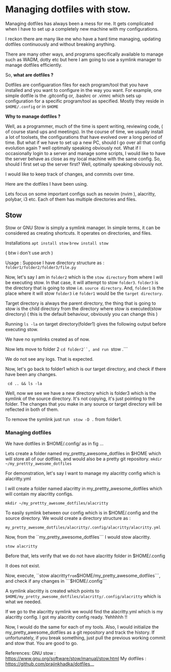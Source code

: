 # Managing dotfiles with stow. 

Managing dotfiles has always been a mess for me. It gets complicated when I have to set up a completely new machine with my configurations. 

I reckon there are many like me who have a hard time managing, updating dotfiles continuously and without breaking anything.

There are many other ways, and programs specifically available to manage such as WADM, dotty etc but here I am going to use a symlink manager to manage dotfiles efficiently. 


So, **what are dotfiles ?**

Dotfiles are configuaration files for each program/tool that you have installed and you want to configure in the way you want.
For example, one simple dotfile is the .gitconfig or, .bashrc or .vimrc which sets up configuration for a specific program/tool as specified. 
Mostly they reside in ```$HOME/.config``` or in ```$HOME```

**Why to manage dotfiles ?**

Well, as a programmer, much of the time is spent writing, reviewing code, ( of course stand ups and meetings). In the course of time, we usually install a lot of toolsets, the configurations that have evolved over a long period of time. 
But what if we have to set up a new PC, should I go over all that config evolution again ? well optimally speaking obviously not. 
What if I occasionally login to a server and manage some scripts, I would like to have the server behave as close as my local machine with the same config. So, should I first set up the server  first? Well, optimally speaking obviously not. 

I would like to keep track of changes, and commits over time. 


Here are the dotfiles I have been using. 


Lets focus on some important configs such as neovim (nvim ), alacritty, polybar, i3 etc. 
Each of them has multiple directories and files. 


## Stow 
Stow or GNU Stow is simply a symlink manager. In simple terms, it can be considered as creating shortcuts. It operates on directories, and files.

Installations 
```apt install stow``` 
```brew install stow```

( btw i don't use arch ) 

Usage :
Suppose I have directory structure as : ``` folder1/folder2/folder3/file.py``` 


Now, let's say I am in ```folder2``` which is the ```stow directory``` from where 
I will be executing stow. In that case, it will attempt to stow ```folder3```. 
```folder3``` is the directory that is going to stow  i.e. ```source directory```. 
And, ```folder1``` is the place where it will stow ```folder3``` i.e ```folder1``` 
would be the ```target directory```. 

Target directory is always the parent directory, the thing that is going to stow is the 
child directory from the directory where stow is executed(stow directory) 
( this is the default behaviour, obviously you can change this ) 

Running `ls -la`  on target directory(folder1) gives the following output before 
executing stow.
 
We have no symlinks created as of now.

Now lets move to folder 2 ```cd folder2``, and run ```stow .``` 

We do not see any logs. That is expected.

Now, let's go back to folder1 which is our target directory, and check if there have been any changes. 

``` cd .. && ls -la``` 

Well, now we see we have a new directory which is folder3 which is the symlink of the source directory. It's not copying, it's just pointing to the folder. The changes that you make in any source or target directory will be reflected in both of them. 

To remove the symlink just run ``` stow -D .``` from folder1.

### Managing dotfiles 

We have dotfiles in $HOME/.config/ as in fig …

Lets create a folder named my_prettty_awesome_dotfiles in $HOME which will store all of our dotfiles, and would also be a pretty git repository. 
```mkdir ~/my_prettty_awesome_dotfiles``` 

For demonstration, let's say I want to manage my alacritty config which is alacritty.yml 

I will create a folder named alacritty in my_prettty_awesome_dotfiles which will contain my alacritty configs. 

```mkdir ~/my_prettty_awesome_dotfiles/alacritty```

To easily symlink between our config which is in $HOME/.config and the source directory. We would create a directory structure as : 

```my_pretty_awesome_dotfiles/alacritty/.config/alacritty/alacritty.yml``` 

Now, from the ``my_pretty_awesome_dotfiles``` I would stow alacritty. 

```stow alacritty``` 

Before that, lets verify that we do not have alacritty folder in $HOME/.config



It does not exist. 

Now, execute, ``stow alacritty``` from ```$HOME/my_pretty_awesome_dotfiles```, and check if any changes in ```$HOME/.config``` 


A symlink alacritty is created which points to ```$HOME/my_pretty_awesome_dotfiles/alacritty/.config/alacritty``` which is what we needed. 

If we go to the alacritty symlink we would find the alacritty.yml which is my alacritty config. I got my alacritty config ready. Yehhhhh !!  



Now, I would do the same for each of my tools. Also, I would initialize the my_pretty_awesome_dotfiles as a git repository and track the history. If unfortunately, if you break something, just pull the previous working commit and stow that. You are good to go. 



References:
GNU stow  : https://www.gnu.org/software/stow/manual/stow.html 
My dotfiles : https://github.com/prajinkhadka/dotfiles__ 


